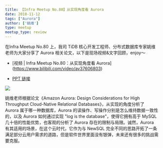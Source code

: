 ```yaml
---
title: 【Infra Meetup No.80】从实现角度看 Aurora
date: 2018-11-12
tags: ["Aurora"]
author: ['姚维']
type: meetup
meetup_type: review
---
```


在Infra Meetup No.80 上，我司 TiDB 核心开发工程师、分布式数据库专家姚维老师为大家分享了 Aurora 相关论文，以下是现场视频&文字回顾，enjoy～

- [视频 | Infra Meetup No.80：从实现角度看 Aurora]
(https://www.bilibili.com/video/av37606803)

- [PPT 链接](https://eyun.baidu.com/s/3nvVulPR)

![](http://upload-images.jianshu.io/upload_images/542677-10cf189fecfed7a6?imageMogr2/auto-orient/strip%7CimageView2/2/w/1240)

姚维老师根据论文《Amazon Aurora: Design Considerations for High Throughput Cloud-Native Relational Databases》，从实现的角度分析了 Aurora 属于哪一种数据库，Aurora 的读操作、写操作分别是怎么维持数据一致性的，以及 Aurora 如何通过实现 "log is the database"，使得它拥有高于 MySQL 几十倍的性能优势，也客观的分析了 Aurora 存在的限制与局限。诚然，Aurora 有其适用的场景，在这个云时代，它作为与 NewSQL 完全不同的思路开拓了一条满足部分云用户需求的道路，但是软件世界里面没有银弹，未来还有很多的挑战需要克服。



